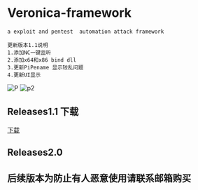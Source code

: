 # Veronica-framework
`a exploit and pentest  automation attack framework`

    更新版本1.1说明
    1.添加NC一键监听
    2.添加x64和x86 bind dll
    3.更新PiPename 显示较乱问题
    4.更新UI显示
![P](https://github.com/B1eed/Veronica-framework/blob/master/demo.png?raw=true "demo.png")
![p2](https://github.com/B1eed/Veronica-framework/blob/master/view.png?raw=true "view.png")
## Releases1.1 下载
[下载](https://codeload.github.com/B1eed/Veronica-framework/zip/1.1)
## Releases2.0
## 后续版本为防止有人恶意使用请联系邮箱购买

